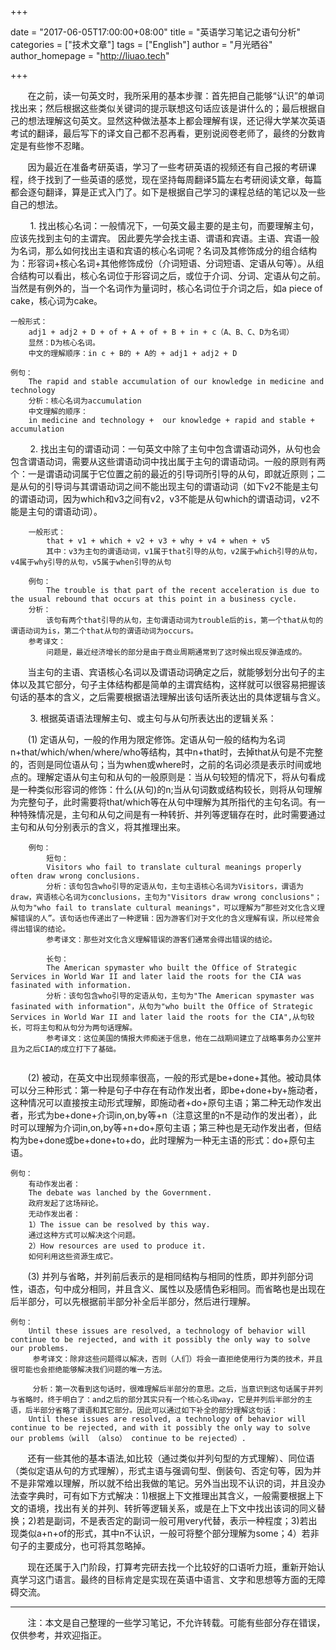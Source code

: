 +++

date = "2017-06-05T17:00:00+08:00"
title = "英语学习笔记之语句分析"
categories = ["技术文章"]
tags = ["English"]
author = "月光晒谷"
author_homepage =  "http://liuao.tech"

+++

&nbsp; &nbsp; &nbsp; &nbsp;在之前，读一句英文时，我所采用的基本步骤：首先把自己能够“认识”的单词找出来；然后根据这些类似关键词的提示联想这句话应该是讲什么的；最后根据自己的想法理解这句英文。显然这种做法基本上都会理解有误，还记得大学某次英语考试的翻译，最后写下的译文自己都不忍再看，更别说阅卷老师了，最终的分数肯定是有些惨不忍睹。

<!--more-->

&nbsp; &nbsp; &nbsp; &nbsp;因为最近在准备考研英语，学习了一些考研英语的视频还有自己报的考研课程，终于找到了一些英语的感觉，现在坚持每周翻译5篇左右考研阅读文章，每篇都会逐句翻译，算是正式入门了。如下是根据自己学习的课程总结的笔记以及一些自己的想法。


&nbsp; &nbsp; &nbsp; &nbsp; 1. 找出核心名词：一般情况下，一句英文最主要的是主句，而要理解主句，应该先找到主句的主谓宾。 因此要先学会找主语、谓语和宾语。主语、宾语一般为名词，那么如何找出主语和宾语的核心名词呢？名词及其修饰成分的组合结构为：形容词+核心名词+其他修饰成份（介词短语、分词短语、定语从句等）。从组合结构可以看出，核心名词位于形容词之后，或位于介词、分词、定语从句之前。当然是有例外的，当一个名词作为量词时，核心名词位于介词之后，如a piece of cake，核心词为cake。

``` 
一般形式：
    adj1 + adj2 + D + of + A + of + B + in + c（A、B、C、D为名词）
    显然：D为核心名词。
    中文的理解顺序：in c + B的 + A的 + adj1 + adj2 + D

例句：
    The rapid and stable accumulation of our knowledge in medicine and technology
    分析：核心名词为accumulation
    中文理解的顺序：
    in medicine and technology +  our knowledge + rapid and stable + accumulation
```      


&nbsp; &nbsp; &nbsp; &nbsp; 2. 找出主句的谓语动词：一句英文中除了主句中包含谓语动词外，从句也会包含谓语动词，需要从这些谓语动词中找出属于主句的谓语动词。一般的原则有两个：一是谓语动词属于它位置之前的最近的引导词所引导的从句，即就近原则；二是从句的引导词与其谓语动词之间不能出现主句的谓语动词（如下v2不能是主句的谓语动词，因为which和v3之间有v2，v3不能是从句which的谓语动词，v2不能是主句的谓语动词）。

```  
    一般形式：
        that + v1 + which + v2 + v3 + why + v4 + when + v5
        其中：v3为主句的谓语动词，v1属于that引导的从句，v2属于which引导的从句，v4属于why引导的从句，v5属于when引导的从句
        
    例句：
        The trouble is that part of the recent acceleration is due to the usual rebound that occurs at this point in a business cycle.
    分析：
        该句有两个that引导的从句，主句谓语动词为trouble后的is，第一个that从句的谓语动词为is，第二个that从句的谓语动词为occurs。
    参考译文：
        问题是，最近经济增长的部分是由于商业周期通常到了这时候出现反弹造成的。
```

&nbsp; &nbsp; &nbsp; &nbsp;当主句的主语、宾语核心名词以及谓语动词确定之后，就能够划分出句子的主体以及其它部分，句子主体结构都是简单的主谓宾结构，这样就可以很容易把握该句话的基本的含义，之后需要根据语法理解出该句话所表达出的具体逻辑与含义。


&nbsp; &nbsp; &nbsp; &nbsp; 3. 根据英语语法理解主句、或主句与从句所表达出的逻辑关系：

&nbsp; &nbsp; &nbsp; &nbsp;(1) 定语从句，一般的作用为限定修饰。定语从句一般的结构为名词n+that/which/when/where/who等结构，其中n+that时，去掉that从句是不完整的，否则是同位语从句；当为when或where时，之前的名词必须是表示时间或地点的。理解定语从句主句和从句的一般原则是：当从句较短的情况下，将从句看成是一种类似形容词的修饰：什么(从句)的n;当从句词数或结构较长，则将从句理解为完整句子，此时需要将that/which等在从句中理解为其所指代的主句名词。有一种特殊情况是，主句和从句之间是有一种转折、并列等逻辑存在时，此时需要通过主句和从句分别表示的含义，将其推理出来。

```  
    例句：
        短句：
        Visitors who fail to translate cultural meanings properly often draw wrong conclusions.
        分析：该句包含who引导的定语从句，主句主语核心名词为Visitors，谓语为draw，宾语核心名词为conclusions，主句为"Visitors draw wrong conclusions"；从句为"who fail to translate cultural meanings"，可以理解为“那些对文化含义理解错误的人”。该句话也传递出了一种逻辑：因为游客们对于文化的含义理解有误，所以经常会得出错误的结论。
        参考译文：那些对文化含义理解错误的游客们通常会得出错误的结论。
        
        长句：
        The American spymaster who built the Office of Strategic Services in World War II and later laid the roots for the CIA was fasinated with information.
        分析：该句包含who引导的定语从句，主句为"The American spymaster was fasinated with information"，从句为"who built the Office of Strategic Services in World War II and later laid the roots for the CIA",从句较长，可将主句和从句分为两句话理解。
        参考译文：这位美国的情报大师痴迷于信息，他在二战期间建立了战略事务办公室并且为之后CIA的成立打下了基础。
        
 ```       
   
&nbsp; &nbsp; &nbsp; &nbsp;(2) 被动，在英文中出现频率很高，一般的形式是be+done+其他。被动具体可以分三种形式：第一种是句子中存在有动作发出者，即be+done+by+施动者，这种情况可以直接按主动形式理解，即施动者+do+原句主语；第二种无动作发出者，形式为be+done+介词in,on,by等+n（注意这里的n不是动作的发出者），此时可以理解为介词in,on,by等+n+do+原句主语；第三种也是无动作发出者，但结构为be+done或be+done+to+do，此时理解为一种无主语的形式：do+原句主语。

    例句：
        有动作发出者：
        The debate was lanched by the Government.
        政府发起了这场辩论。
        无动作发出者：
        1）The issue can be resolved by this way.
        通过这种方式可以解决这个问题。
        2）How resources are used to produce it.
        如何利用这些资源生成它。
  

&nbsp; &nbsp; &nbsp; &nbsp;(3) 并列与省略，并列前后表示的是相同结构与相同的性质，即并列部分词性，语态，句中成分相同，并且含义、属性以及感情色彩相同。而省略也是出现在后半部分，可以先根据前半部分补全后半部分，然后进行理解。
    
    例句：
        Until these issues are resolved, a technology of behavior will continue to be rejected, and with it possibly the only way to solve our problems. 
         参考译文：除非这些问题得以解决，否则（人们）将会一直拒绝使用行为类的技术，并且很可能也会拒绝能够解决我们问题的唯一方法。  
          
         分析：第一次看到这句话时，很难理解后半部分的意思。之后，当意识到这句话属于并列与省略时，终于明白了：and之后的部分其实只有一个核心名词way，它是并列后半部分的主语，后半部分省略了谓语和其它部分。因此可以通过如下补全的部分理解这句话：
        Until these issues are resolved, a technology of behavior will continue to be rejected, and with it possibly the only way to solve our problems（will （also） continue to be rejected）. 
        

&nbsp; &nbsp; &nbsp; &nbsp;还有一些其他的基本语法,如比较（通过类似并列句型的方式理解）、同位语（类似定语从句的方式理解），形式主语与强调句型、倒装句、否定句等，因为并不是非常难以理解，所以就不给出我做的笔记。另外当出现不认识的词，并且没办法查字典时，可有如下方式解决：1)根据上下文推理出其含义，一般需要根据上下文的语境，找出有关的并列、转折等逻辑关系，或是在上下文中找出该词的同义替换；2)若是副词，不是表否定的副词一般可用very代替，表示一种程度；3)若出现类似a+n+of的形式，其中n不认识，一般可将整个部分理解为some；4）若非句子的主要成分，也可将其忽略掉。
  

&nbsp; &nbsp; &nbsp; &nbsp;现在还属于入门阶段，打算考完研去找一个比较好的口语听力班，重新开始认真学习这门语言。最终的目标肯定是实现在英语中语言、文字和思想等方面的无障碍交流。      

***

&nbsp; &nbsp; &nbsp; &nbsp;注：本文是自己整理的一些学习笔记，不允许转载。可能有些部分存在错误，仅供参考，并欢迎指正。
        
    

